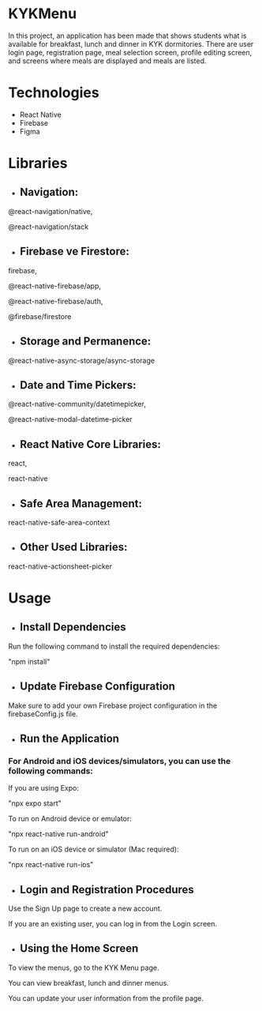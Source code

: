 # KYKMenu
In this project, an application has been made that shows students what is available for breakfast, lunch and dinner in KYK dormitories. There are user login page, registration page, meal selection screen, profile editing screen, and screens where meals are displayed and meals are listed.

# Technologies
- React Native
- Firebase
- Figma

# Libraries
- ## Navigation:

@react-navigation/native,

@react-navigation/stack

- ## Firebase ve Firestore:

firebase,

@react-native-firebase/app,

@react-native-firebase/auth,

@firebase/firestore

- ## Storage and Permanence:

@react-native-async-storage/async-storage

- ## Date and Time Pickers:

@react-native-community/datetimepicker,

@react-native-modal-datetime-picker

- ## React Native Core Libraries:

react,

react-native

- ## Safe Area Management:

react-native-safe-area-context

- ## Other Used Libraries:

react-native-actionsheet-picker



# Usage
- ## Install Dependencies

Run the following command to install the required dependencies:

"npm install"

- ## Update Firebase Configuration

Make sure to add your own Firebase project configuration in the firebaseConfig.js file.

- ## Run the Application

### For Android and iOS devices/simulators, you can use the following commands:

If you are using Expo:

"npx expo start"

To run on Android device or emulator:

"npx react-native run-android"

To run on an iOS device or simulator (Mac required):

"npx react-native run-ios"

- ## Login and Registration Procedures

Use the Sign Up page to create a new account.

If you are an existing user, you can log in from the Login screen.

- ## Using the Home Screen

To view the menus, go to the KYK Menu page.

You can view breakfast, lunch and dinner menus.

You can update your user information from the profile page.
